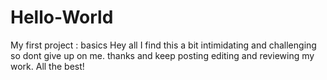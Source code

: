 # Hello-World
My first project : basics
Hey all I find this a bit intimidating and challenging so dont give up on me. thanks and keep posting editing and reviewing my work.
All the best!
